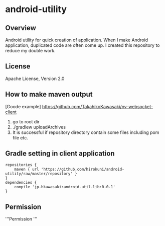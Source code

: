 android-utility
===================

Overview
--------

Android utility for quick creation of application. When I make Android application, duplicated code are often come up. I created this repository to reduce my double work.


License
-------

Apache License, Version 2.0


How to make maven output
-------
[Goode example] <https://github.com/TakahikoKawasaki/nv-websocket-client> 

1. go to root dir
2. ./gradlew uploadArchives
3. It is successful if repository directory contain some files including pom file etc.


Gradle setting in client application
-------

```Gradle
repositories {
    maven { url 'https://github.com/hirokuni/android-utility/raw/master/repository' }
}
dependencies {
    compile 'jp.hkawasaki:android-util-lib:0.0.1'
}
```

Permission
-------
'''Permission
  <uses-permission android:name="android.permission.INTERNET" />
  <uses-permission android:name="android.permission.RECORD_AUDIO"></uses-permission>
'''
